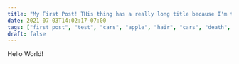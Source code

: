 ```yaml
---
title: "My First Post! THis thing has a really long title because I'm testing Hugo line lengths!"
date: 2021-07-03T14:02:17-07:00
tags: ["first post", "test", "cars", "apple", "hair", "cars", "death", "mourning", "cleaning", "USB", "RFC2008", "execution", "electrocution", "flaying", "medival torture devices"]
draft: false
---
```


Hello World!
